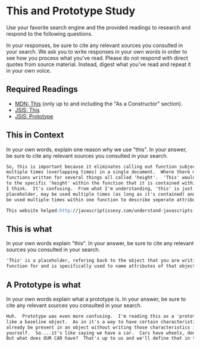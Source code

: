 # This and Prototype Study

Use your favorite search engine and the provided readings to research and
respond to the following questions.

In your responses, be sure to cite any relevant sources you consulted in your
search. We ask you to write responses in your own words in order to see how you
process what you've read. Please do not respond with direct quotes from source
material. Instead, digest what you've read and repeat it in your own voice.

## Required Readings

-   [MDN: This](https://developer.mozilla.org/en-US/docs/Web/JavaScript/Reference/Operators/this)
(only up to and including the "As a Constructor" section).
-   [JSIS: This](http://javascriptissexy.com/understand-javascripts-this-with-clarity-and-master-it/)
-   [JSIS: Prototype](http://javascriptissexy.com/javascript-prototype-in-plain-detailed-language/)

## This in Context

In your own words, explain one reason why we use "this". In your answer, be
sure to cite any relevant sources you consulted in your search.

```md
So, this is important because it eliminates calling out function subjects
multiple times (overlapping times) in a single document.  Where there may be
functions written for several things all called 'height'.  'This' would refer
to the specific 'height' within the function that it is contained within.
I think.  It's confusing.  From what I'm understanding, 'this' is just a
placeholder, may be used multiple times (as long as it's contained) and can even
be used multiple times within one function to describe seperate attributes of that function, again, so long as it is contained and labeled spefically.

This website helped:http://javascriptissexy.com/understand-javascripts-this-with-clarity-and-master-it/   The explanations were clear.
```

## This is what

In your own words explain "this".  In your answer, be
sure to cite any relevant sources you consulted in your search.

```md
'This' is a placeholder, refering back to the object that you are writing a
function for and is specifically used to name attributes of that object.
```

## A Prototype is what

In your own words explain what a prototype is.  In your answer, be
sure to cite any relevant sources you consulted in your search.

```md
Huh.  Prototype was even more confusing.  I'm reading this as a 'prototype' is
like a baseline object.  As in it's a way to have certain characteristics
already be present in an object without writing those characteristics in
yourself.  So....it's like saying we have a car.  Cars have wheels, doors etc.
But what does OUR CAR have?  That's up to us and we'll define that in the objects attributes.  ??  Yes?  
```
